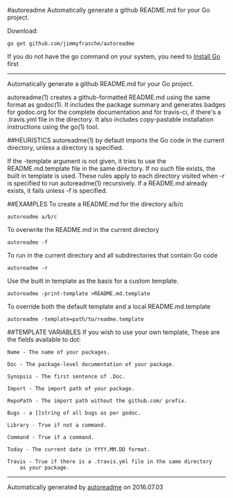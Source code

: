 #autoreadme
Automatically generate a github README.md for your Go project.

Download:
```shell
go get github.com/jimmyfrasche/autoreadme
```

If you do not have the go command on your system, you need to [Install Go](http://golang.org/doc/install/source) first

* * *
Automatically generate a github README.md for your Go project.

autoreadme(1) creates a github-formatted README.md using the same format as godoc(1).
It includes the package summary and generates badges for godoc.org for the complete
documentation and for travis-ci, if there's a .travis.yml file in the directory.
It also includes copy-pastable installation instructions using the go(1) tool.

##HEURISTICS
autoreadme(1) by default imports the Go code in the current directory, unless a directory is specified.

If the -template argument is not given, it tries to use the README.md.template file in the same
directory. If no such file exists, the built in template is used. These rules apply to each
directory visited when -r is specified to run autoreadme(1) recursively. If a README.md already
exists, it fails unless -f is specified.

##EXAMPLES
To create a README.md for the directory a/b/c

```
autoreadme a/b/c
```

To overwrite the README.md in the current directory

```
autoreadme -f
```

To run in the current directory and all subdirectories that contain
Go code

```
autoreadme -r
```

Use the built in template as the basis for a custom template.

```
autoreadme -print-template >README.md.template
```

To override both the default template and a local README.md.template

```
autoreadme -template=path/to/readme.template
```

##TEMPLATE VARIABLES
If you wish to use your own template, These are the fields available to dot:

```
Name - The name of your packages.

Doc - The package-level documentation of your package.

Synopsis - The first sentence of .Doc.

Import - The import path of your package.

RepoPath - The import path without the github.com/ prefix.

Bugs - a []string of all bugs as per godoc.

Library - True if not a command.

Command - True if a command.

Today - The current date in YYYY.MM.DD format.

Travis - True if there is a .travis.yml file in the same directory
	as your package.
```



* * *
Automatically generated by [autoreadme](https://github.com/jimmyfrasche/autoreadme) on 2016.07.03
